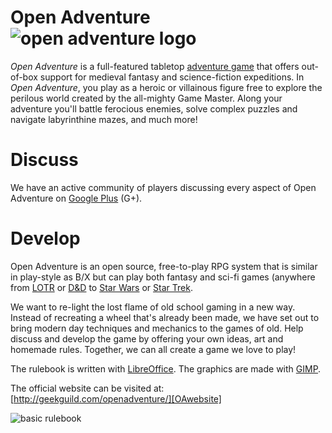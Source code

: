 Open Adventure                ![open adventure logo][OAlogo]
==================

*Open Adventure* is a full-featured tabletop [adventure game][adventuregame] that offers out-of-box support for medieval fantasy and science-fiction expeditions. In *Open Adventure*, you play as a heroic or villainous figure free to explore the perilous world created by the all-mighty Game Master. Along your adventure you'll battle ferocious enemies, solve complex puzzles and navigate labyrinthine mazes, and much more!

Discuss
==================
We have an active community of players discussing every aspect of Open Adventure on [Google Plus][googleplus] (G+).

Develop
==================
Open Adventure is an open source, free-to-play RPG system that is similar in play-style as B/X but can play both fantasy and sci-fi games (anywhere from [LOTR][lotr] or [D&D][dnd] to [Star Wars][sw] or [Star Trek][st].

We want to re-light the lost flame of old school gaming in a new way. Instead of recreating a wheel that's already been made, we have set out to bring modern day techniques and mechanics to the games of old. Help discuss and develop the game by offering your own ideas, art and homemade rules. Together, we can all create a game we love to play!

The rulebook is written with [LibreOffice][lo]. The graphics are made with [GIMP][gimp].

The official website can be visited at: [http://geekguild.com/openadventure/][OAwebsite]

![basic rulebook][OAproduct]

[adventuregame]: https://en.wikipedia.org/wiki/Adventure_game
[OAproduct]: http://www.geekguild.com/openadventure/images/basic_rulebook_product_shot_0.jpg
[OAlogo]: http://www.geekguild.com/openadventure/images/mobileicon.png
[googleplus]: https://plus.google.com/u/0/communities/112108732479175981421
[lotr]: https://en.wikipedia.org/wiki/The_Lord_of_the_Rings
[dnd]: https://en.wikipedia.org/wiki/Dungeons_%26_Dragons
[sw]: https://en.wikipedia.org/wiki/Star_Wars
[st]: https://en.wikipedia.org/wiki/Star_trek
[lo]: https://www.libreoffice.org/
[gimp]: http://www.gimp.org/
[OAwebsite]: http://geekguild.com/openadventure/

